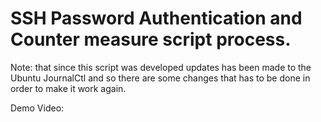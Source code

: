 # SSH Password Authentication and Counter measure script process.
 Note: that since this script was developed updates has been made to the Ubuntu JournalCtl and so there are some changes that has to be done in order to make it work again.

 Demo Video:
 
